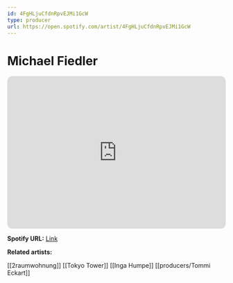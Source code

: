 ```yaml
---
id: 4FgHLjuCfdnRpvEJMi1GcW
type: producer
url: https://open.spotify.com/artist/4FgHLjuCfdnRpvEJMi1GcW
---
```

# Michael Fiedler

<iframe style="border-radius:12px" src="https://open.spotify.com/embed/artist/4FgHLjuCfdnRpvEJMi1GcW" width="100%" height="352" frameBorder="0" allowfullscreen="" allow="autoplay; clipboard-write; encrypted-media; fullscreen; picture-in-picture" loading="lazy"></iframe>

**Spotify URL:** [Link](https://open.spotify.com/artist/4FgHLjuCfdnRpvEJMi1GcW)

**Related artists:**

[[2raumwohnung]]
[[Tokyo Tower]]
[[Inga Humpe]]
[[producers/Tommi Eckart]]
